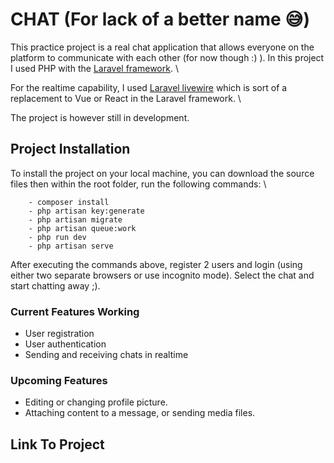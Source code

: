 # CHAT (For lack of a better name :sweat_smile:)

This practice project is a real chat application that allows everyone on the platform to communicate with each other (for now though :) ). In this project I used PHP with the [Laravel framework](https://laravel.com/). \

For the realtime capability, I used [Laravel livewire](https://laravel-livewire.com/) which is sort of a replacement to Vue or React in the Laravel framework. \

The project is however still in development.

## Project Installation
To install the project on your local machine, you can download the source files then within the root folder, run the following commands: \

```angular2html
    - composer install
    - php artisan key:generate
    - php artisan migrate
    - php artisan queue:work
    - php run dev
    - php artisan serve
```
After executing the commands above, register 2 users and login (using either two separate browsers or use incognito mode). Select the chat and start chatting away ;).

### Current Features Working
* User registration
* User authentication
* Sending and receiving chats in realtime

### Upcoming Features
* Editing or changing profile picture.
* Attaching content to a message, or sending media files.

## Link To Project
